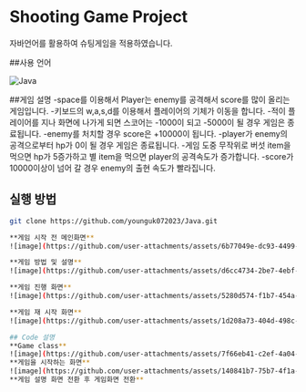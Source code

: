 # Shooting Game Project
자바언어를 활용하여 슈팅게임을 적용하였습니다. 


##사용 언어
<p align="left">
  <img src="https://img.shields.io/badge/Java-%23ED8B00?style=flat&logo=Java&logoColor=white" alt="Java"/>
</p>

##게임 설명
-space를 이용해서 Player는 enemy를 공격해서 score를 많이 올리는 게임입니다.
-키보드의 w,a,s,d를 이용해서 플레이어의 기체가 이동을 합니다.
-적이 플레이어를 지나 화면에 나가게 되면 스코어는 -1000이 되고 -5000이 될 경우 게임은 종료됩니다.
-enemy를 처치할 경우 score은 +10000이 됩니다.
-player가 enemy의 공격으로부터 hp가 0이 될 경우 게임은 종료됩니다.
-게임 도중 무작위로 버섯 item을 먹으면 hp가 5증가하고 별 item을 먹으면 player의 공격속도가 증가합니다.
-score가 10000이상이 넘어 갈 경우 enemy의 출현 속도가 빨라집니다. 


## 실행 방법
```bash
git clone https://github.com/younguk072023/Java.git

**게임 시작 전 메인화면**
![image](https://github.com/user-attachments/assets/6b77049e-dc93-4499-b74b-361377c0e851)

**게임 방법 및 설명**
![image](https://github.com/user-attachments/assets/d6cc4734-2be7-4ebf-be79-bcfa320763cd)

**게임 진행 화면**
![image](https://github.com/user-attachments/assets/5280d574-f1b7-454a-a12f-c3c9099bb0df)

**게임 재 시작 화면**
![image](https://github.com/user-attachments/assets/1d208a73-404d-498c-8fe4-1ef7166edb25)

## Code 설명
**Game class**
![image](https://github.com/user-attachments/assets/7f66eb41-c2ef-4a04-900c-9c285ce8d333)
**게임을 시작하는 화면**
![image](https://github.com/user-attachments/assets/140841b7-75b7-4f1a-b193-070ca2033910)
**게임 설명 화면 전환 후 게임화면 전환**




